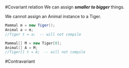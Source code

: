 
#Covariant relation
We can assign ***smaller to bigger*** things.  

We cannot assign an Animal instance to a Tiger.
```C#
Mammal m = new Tiger();
Animal a = m;
//Tiger t = a;  -- will not compile
```

```C#
Mammal[] M = new Tiger[0];
Animal[] A = M;
//Tiger[] t = A;  -- will not compile
```


#Contravariant

 